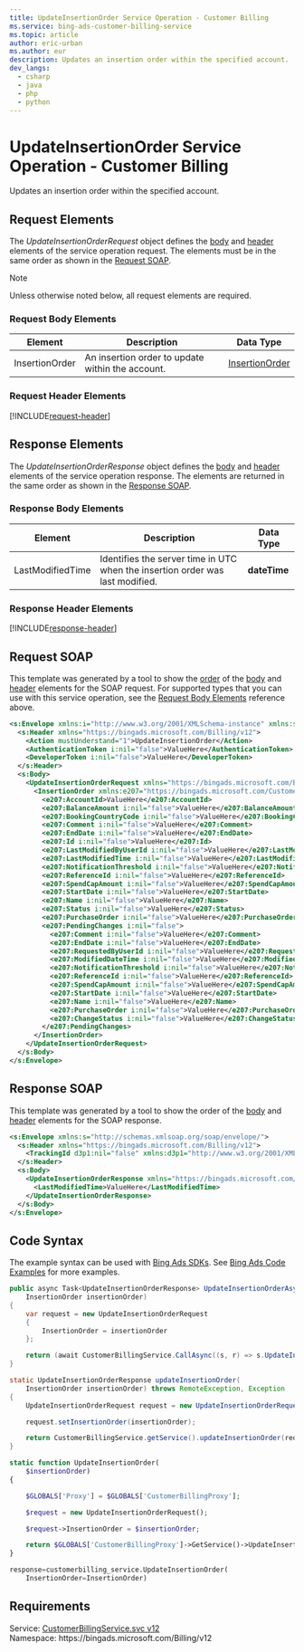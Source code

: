 ```yaml
---
title: UpdateInsertionOrder Service Operation - Customer Billing
ms.service: bing-ads-customer-billing-service
ms.topic: article
author: eric-urban
ms.author: eur
description: Updates an insertion order within the specified account.
dev_langs: 
  - csharp
  - java
  - php
  - python
---
```

# UpdateInsertionOrder Service Operation - Customer Billing
Updates an insertion order within the specified account.

## <a name="request"></a>Request Elements
The *UpdateInsertionOrderRequest* object defines the [body](#request-body) and [header](#request-header) elements of the service operation request. The elements must be in the same order as shown in the [Request SOAP](#request-soap). 

> [!NOTE]
> Unless otherwise noted below, all request elements are required.

### <a name="request-body"></a>Request Body Elements

|Element|Description|Data Type|
|-----------|---------------|-------------|
|<a name="insertionorder"></a>InsertionOrder|An insertion order to update within the account.|[InsertionOrder](insertionorder.md)|

### <a name="request-header"></a>Request Header Elements
[!INCLUDE[request-header](./includes/request-header.md)]

## <a name="response"></a>Response Elements
The *UpdateInsertionOrderResponse* object defines the [body](#response-body) and [header](#response-header) elements of the service operation response. The elements are returned in the same order as shown in the [Response SOAP](#response-soap).

### <a name="response-body"></a>Response Body Elements

|Element|Description|Data Type|
|-----------|---------------|-------------|
|<a name="lastmodifiedtime"></a>LastModifiedTime|Identifies the server time in UTC when the insertion order was last modified.|**dateTime**|

### <a name="response-header"></a>Response Header Elements
[!INCLUDE[response-header](./includes/response-header.md)]

## <a name="request-soap"></a>Request SOAP
This template was generated by a tool to show the [order](../guides/services-protocol.md#element-order) of the [body](#request-body) and [header](#request-header) elements for the SOAP request. For supported types that you can use with this service operation, see the [Request Body Elements](#request-header) reference above.

```xml
<s:Envelope xmlns:i="http://www.w3.org/2001/XMLSchema-instance" xmlns:s="http://schemas.xmlsoap.org/soap/envelope/">
  <s:Header xmlns="https://bingads.microsoft.com/Billing/v12">
    <Action mustUnderstand="1">UpdateInsertionOrder</Action>
    <AuthenticationToken i:nil="false">ValueHere</AuthenticationToken>
    <DeveloperToken i:nil="false">ValueHere</DeveloperToken>
  </s:Header>
  <s:Body>
    <UpdateInsertionOrderRequest xmlns="https://bingads.microsoft.com/Billing/v12">
      <InsertionOrder xmlns:e207="https://bingads.microsoft.com/Customer/v12/Entities" i:nil="false">
        <e207:AccountId>ValueHere</e207:AccountId>
        <e207:BalanceAmount i:nil="false">ValueHere</e207:BalanceAmount>
        <e207:BookingCountryCode i:nil="false">ValueHere</e207:BookingCountryCode>
        <e207:Comment i:nil="false">ValueHere</e207:Comment>
        <e207:EndDate i:nil="false">ValueHere</e207:EndDate>
        <e207:Id i:nil="false">ValueHere</e207:Id>
        <e207:LastModifiedByUserId i:nil="false">ValueHere</e207:LastModifiedByUserId>
        <e207:LastModifiedTime i:nil="false">ValueHere</e207:LastModifiedTime>
        <e207:NotificationThreshold i:nil="false">ValueHere</e207:NotificationThreshold>
        <e207:ReferenceId i:nil="false">ValueHere</e207:ReferenceId>
        <e207:SpendCapAmount i:nil="false">ValueHere</e207:SpendCapAmount>
        <e207:StartDate i:nil="false">ValueHere</e207:StartDate>
        <e207:Name i:nil="false">ValueHere</e207:Name>
        <e207:Status i:nil="false">ValueHere</e207:Status>
        <e207:PurchaseOrder i:nil="false">ValueHere</e207:PurchaseOrder>
        <e207:PendingChanges i:nil="false">
          <e207:Comment i:nil="false">ValueHere</e207:Comment>
          <e207:EndDate i:nil="false">ValueHere</e207:EndDate>
          <e207:RequestedByUserId i:nil="false">ValueHere</e207:RequestedByUserId>
          <e207:ModifiedDateTime i:nil="false">ValueHere</e207:ModifiedDateTime>
          <e207:NotificationThreshold i:nil="false">ValueHere</e207:NotificationThreshold>
          <e207:ReferenceId i:nil="false">ValueHere</e207:ReferenceId>
          <e207:SpendCapAmount i:nil="false">ValueHere</e207:SpendCapAmount>
          <e207:StartDate i:nil="false">ValueHere</e207:StartDate>
          <e207:Name i:nil="false">ValueHere</e207:Name>
          <e207:PurchaseOrder i:nil="false">ValueHere</e207:PurchaseOrder>
          <e207:ChangeStatus i:nil="false">ValueHere</e207:ChangeStatus>
        </e207:PendingChanges>
      </InsertionOrder>
    </UpdateInsertionOrderRequest>
  </s:Body>
</s:Envelope>
```

## <a name="response-soap"></a>Response SOAP
This template was generated by a tool to show the order of the [body](#response-body) and [header](#response-header) elements for the SOAP response.

```xml
<s:Envelope xmlns:s="http://schemas.xmlsoap.org/soap/envelope/">
  <s:Header xmlns="https://bingads.microsoft.com/Billing/v12">
    <TrackingId d3p1:nil="false" xmlns:d3p1="http://www.w3.org/2001/XMLSchema-instance">ValueHere</TrackingId>
  </s:Header>
  <s:Body>
    <UpdateInsertionOrderResponse xmlns="https://bingads.microsoft.com/Billing/v12">
      <LastModifiedTime>ValueHere</LastModifiedTime>
    </UpdateInsertionOrderResponse>
  </s:Body>
</s:Envelope>
```

## <a name="example"></a>Code Syntax
The example syntax can be used with [Bing Ads SDKs](../guides/client-libraries.md). See [Bing Ads Code Examples](../guides/code-examples.md) for more examples.
```csharp
public async Task<UpdateInsertionOrderResponse> UpdateInsertionOrderAsync(
	InsertionOrder insertionOrder)
{
	var request = new UpdateInsertionOrderRequest
	{
		InsertionOrder = insertionOrder
	};

	return (await CustomerBillingService.CallAsync((s, r) => s.UpdateInsertionOrderAsync(r), request));
}
```
```java
static UpdateInsertionOrderResponse updateInsertionOrder(
	InsertionOrder insertionOrder) throws RemoteException, Exception
{
	UpdateInsertionOrderRequest request = new UpdateInsertionOrderRequest();

	request.setInsertionOrder(insertionOrder);

	return CustomerBillingService.getService().updateInsertionOrder(request);
}
```
```php
static function UpdateInsertionOrder(
	$insertionOrder)
{

	$GLOBALS['Proxy'] = $GLOBALS['CustomerBillingProxy'];

	$request = new UpdateInsertionOrderRequest();

	$request->InsertionOrder = $insertionOrder;

	return $GLOBALS['CustomerBillingProxy']->GetService()->UpdateInsertionOrder($request);
}
```
```python
response=customerbilling_service.UpdateInsertionOrder(
	InsertionOrder=InsertionOrder)
```

## Requirements
Service: [CustomerBillingService.svc v12](https://clientcenter.api.bingads.microsoft.com/Api/Billing/v12/CustomerBillingService.svc)  
Namespace: https\://bingads.microsoft.com/Billing/v12  

